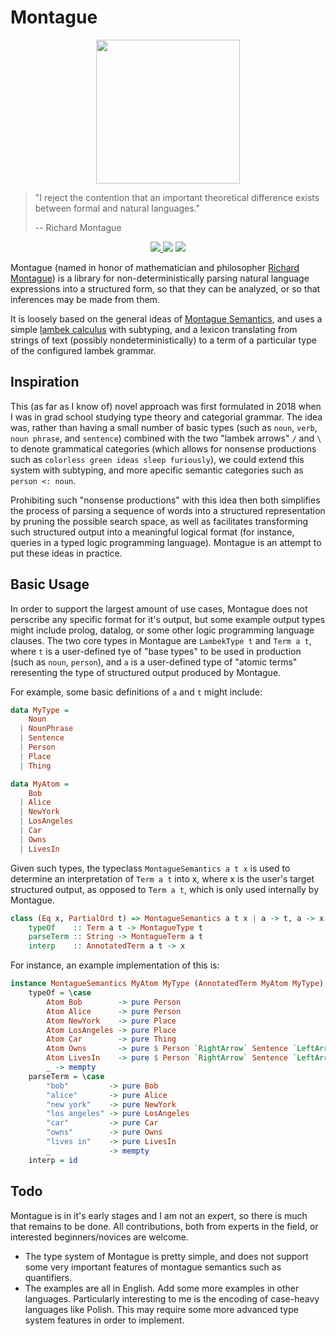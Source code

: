 # Montague

<p align="center">
  <img src="https://people.umass.edu/scable/LING797M-FA19/Montague.jpg" width=230/>
</p>

 > "I reject the contention that an important theoretical difference exists between formal and natural languages." 
 >       
 >    -- Richard Montague

<p align="center">
  <a href="https://www.haskell.org/">
    <img src="https://img.shields.io/badge/Language-Haskell-blue">
  </a>
  <img src="https://img.shields.io/badge/Hackage-TODO-red">
  <img src="https://img.shields.io/badge/License-MIT-blue">
</p>

Montague (named in honor of mathematician and philosopher [Richard Montague](https://en.wikipedia.org/wiki/Richard_Montague)) is a library for non-deterministically parsing natural language expressions into a structured form, so that they can be analyzed, or so that inferences may be made from them.

It is loosely based on the general ideas of [Montague Semantics](https://plato.stanford.edu/entries/montague-semantics/#ComMonSem), and uses a simple [lambek calculus](https://en.wikipedia.org/wiki/Categorial_grammar) with subtyping, and a lexicon translating from strings of text (possibly nondeterministically) to a term of a particular type of the configured lambek grammar.

Inspiration
-----------


This (as far as I know of) novel approach was first formulated in 2018 when I 
 was in grad school studying type theory and categorial grammar. 
 The idea was, rather than having a small number of basic types (such as 
 `noun`, `verb`, `noun phrase`, and `sentence`) combined with the two "lambek arrows"
 `/` and `\` to denote grammatical categories (which allows for nonsense productions
 such as `colorless green ideas sleep furiously`), we could extend this system with subtyping, and
 more apecific semantic categories such as `person <: noun`.
 
 Prohibiting such 
 "nonsense productions" with this idea then both simplifies the process of parsing a 
 sequence of words into a structured representation by pruning the possible 
 search space, as well as facilitates transforming such structured output 
 into a meaningful logical format (for instance, queries in a typed logic programming 
 language). Montague is an attempt to put these ideas in practice.

Basic Usage
----------- 

In order to support the largest amount of use cases, Montague does not perscribe any specific format for it's output, but some example output types might include prolog, datalog, or some other logic programming language clauses. The two core types in Montague are `LambekType t` and `Term a t`, where `t` is a user-defined tye of "base types" 
to be used in production (such as `noun`, `person`), and `a` is a user-defined type 
of "atomic terms" reresenting the type of structured output produced by Montague.




For example, some basic definitions of `a` and `t` might include:

```haskell
data MyType =
    Noun
  | NounPhrase
  | Sentence
  | Person
  | Place
  | Thing

data MyAtom =
    Bob
  | Alice
  | NewYork
  | LosAngeles
  | Car
  | Owns
  | LivesIn
```

Given such types, the typeclass `MontagueSemantics a t x` is used
 to determine an interpretation of `Term a t` into
 x, where x is the user's target structured output, as opposed to 
 `Term a t`, which is only used internally by Montague.

```haskell
class (Eq x, PartialOrd t) => MontagueSemantics a t x | a -> t, a -> x where
    typeOf    :: Term a t -> MontagueType t
    parseTerm :: String -> MontagueTerm a t
    interp    :: AnnotatedTerm a t -> x
```

For instance, an example implementation of this is:

```haskell
instance MontagueSemantics MyAtom MyType (AnnotatedTerm MyAtom MyType) where
    typeOf = \case
        Atom Bob        -> pure Person
        Atom Alice      -> pure Person
        Atom NewYork    -> pure Place
        Atom LosAngeles -> pure Place
        Atom Car        -> pure Thing
        Atom Owns       -> pure $ Person `RightArrow` Sentence `LeftArrow` Thing
        Atom LivesIn    -> pure $ Person `RightArrow` Sentence `LeftArrow` Place
        _ -> mempty
    parseTerm = \case
        "bob"         -> pure Bob
        "alice"       -> pure Alice
        "new york"    -> pure NewYork
        "los angeles" -> pure LosAngeles
        "car"         -> pure Car
        "owns"        -> pure Owns
        "lives in"    -> pure LivesIn
        _             -> mempty
    interp = id
```

Todo
----

Montague is in it's early stages and I am not an expert, so there is much that 
remains to be done. All contributions, both from experts in the field, or interested 
beginners/novices are welcome.

  * The type system of Montague is pretty simple, and does not support 
   some very important features of montague semantics such as quantifiers.
  * The examples are all in English. Add some more examples in other languages. Particularly 
    interesting to me is the encoding of case-heavy languages like Polish. This may require some more advanced type system features in order to implement.

   
